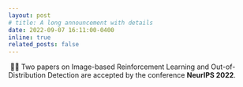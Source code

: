 ```yaml
---
layout: post
# title: A long announcement with details
date: 2022-09-07 16:11:00-0400
inline: true
related_posts: false
---
```


 &nbsp;🎉🎉 Two papers on Image-based Reinforcement Learning and Out-of-Distribution Detection are accepted by the conference **NeurIPS 2022**.
